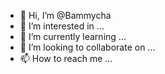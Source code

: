 - 👋 Hi, I’m @Bammycha
- 👀 I’m interested in ...
- 🌱 I’m currently learning ...
- 💞️ I’m looking to collaborate on ...
- 📫 How to reach me ...

<!---
Bammycha/Bammycha is a ✨ special ✨ repository because its `README.md` (this file) appears on your GitHub profile.
You can click the Preview link to take a look at your changes.
--->
